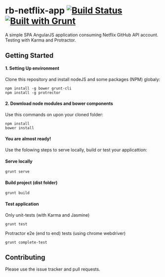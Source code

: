 # rb-netflix-app [![Build Status](https://travis-ci.org/thiagog3/rb-netflix-app.svg?branch=master)](https://travis-ci.org/thiagog3/rb-netflix-app) [![Built with Grunt](https://cdn.gruntjs.com/builtwith.png)](http://gruntjs.com/)
A simple SPA AngularJS application consuming Netflix GitHub API account. Testing with Karma and Protractor.

## Getting Started

#### 1. Setting Up environment

Clone this repository and install nodeJS and some packages (NPM) globaly:

```
npm install -g bower grunt-cli
npm install -g protrector
```

#### 2. Download node modules and bower components

Use this commands on upon your cloned folder:

```
npm install
bower install
```

#### You are almost ready!

Use the folowing steps to serve locally, build or test your applicattion:

#### Serve locally

```
grunt serve
```

#### Build project (dist folder)

```
grunt build
```

#### Test application

Only unit-tests (with Karma and Jasmine)

```
grunt test
```

Protractor e2e (end to end) tests (using chrome webdriver)

```
grunt complete-test
```

## Contributing

Please use the issue tracker and pull requests.
